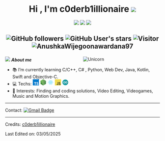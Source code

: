 <h1 align="center"><b>Hi , I'm c0derb1illionaire </b><img src="https://media.giphy.com/media/hvRJCLFzcasrR4ia7z/giphy.gif" width="35"></h1>
<!--  -->
<p align="center">
<picture><img src = "https://media0.giphy.com/media/KDDpcKigbfFpnejZs6/giphy.gif?cid=ecf05e47oy6f4zjs8g1qoiystc56cu7r9tb8a1fe76e05oty&rid=giphy.gif" width = 70px></picture>
<picture><img src = "https://github.com/7oSkaaa/7oSkaaa/blob/main/Images/about_me.gif?raw=true" width = 50px></picture>
<picture><img src = "https://media0.giphy.com/media/KDDpcKigbfFpnejZs6/giphy.gif?cid=ecf05e47oy6f4zjs8g1qoiystc56cu7r9tb8a1fe76e05oty&rid=giphy.gif" width = 70px></picture>



## <p align="center">![GitHub followers](https://img.shields.io/github/followers/c0derb1illionaire?style=social) ![GitHub User's stars](https://img.shields.io/github/stars/c0derb1illionaire?style=social) ![Visitor](https://visitor-badge.laobi.icu/badge?page_id=c0derb1illionaire.repoName) <img src="https://komarev.com/ghpvc/?username=c0derb1illionaire" alt="AnushkaWijegoonawardana97" />

<img src="https://media.giphy.com/media/HCevnBRJE6Z6n2VqlG/giphy.gif?cid=ecf05e47uhvkg6n0o1d037rlnd42hovp72wsjwxvb7ybtbqg&ep=v1_gifs_related&rid=giphy.gif&ct=g" width="35px">&nbsp;***About me***
<img align="right" width=250px alt="Unicorn" src="https://media.giphy.com/media/Rpl1sod1vCXK0L2SUN/giphy.gif?cid=ecf05e47s5qtgeluqm09ob6s9250y27xze2fe7vqmsx6xduj&ep=v1_gifs_search&rid=giphy.gif&ct=g" />
- :books: I’m currently learning C/C++, C# , Python, Web Dev, Java, Kotlin, Swift and Objective-C.
- :computer: Techs: <img height="20" src="https://raw.githubusercontent.com/github/explore/80688e429a7d4ef2fca1e82350fe8e3517d3494d/topics/typescript/typescript.png">  <img height="20" src="https://raw.githubusercontent.com/github/explore/80688e429a7d4ef2fca1e82350fe8e3517d3494d/topics/nodejs/nodejs.png">  <img height="20" src="https://raw.githubusercontent.com/github/explore/80688e429a7d4ef2fca1e82350fe8e3517d3494d/topics/react/react.png">  <img height="20" src="https://raw.githubusercontent.com/github/explore/80688e429a7d4ef2fca1e82350fe8e3517d3494d/topics/javascript/javascript.png">  <img height="20" src="https://raw.githubusercontent.com/github/explore/80688e429a7d4ef2fca1e82350fe8e3517d3494d/topics/arduino/arduino.png">
- :pushpin: Interests: Finding and coding solutions, Video Editing, Videogames, Music and Motion Graphics.





----
Contact: [![Gmail Badge](https://img.shields.io/badge/-Gmail-c14438?style=flat-square&logo=Gmail&logoColor=white&link=mailto:contato.weltonf@gmail.com)](mailto:nicebutrelentless@hotmail.com)

----
Credits: [c0derb1illionaire](https://github.com/c0derb1illionaire)

Last Edited on: 03/05/2025
